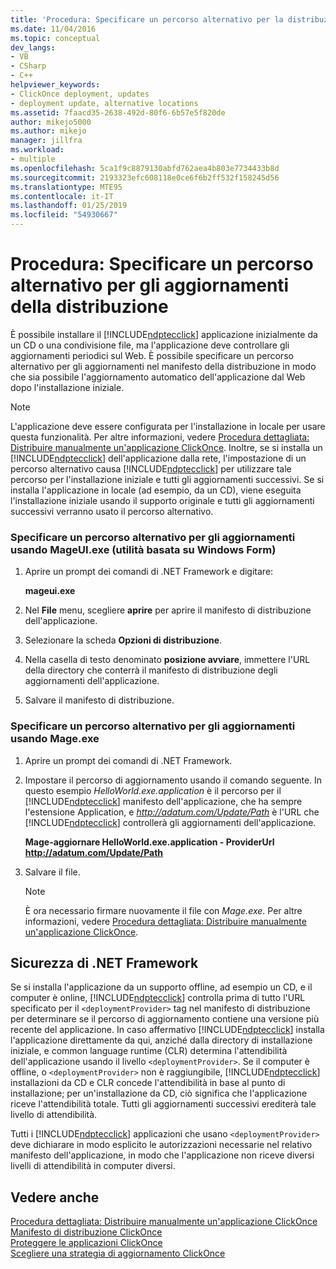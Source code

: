 ```yaml
---
title: 'Procedura: Specificare un percorso alternativo per la distribuzione aggiornamenti | Microsoft Docs'
ms.date: 11/04/2016
ms.topic: conceptual
dev_langs:
- VB
- CSharp
- C++
helpviewer_keywords:
- ClickOnce deployment, updates
- deployment update, alternative locations
ms.assetid: 7faacd35-2638-492d-80f6-6b57e5f820de
author: mikejo5000
ms.author: mikejo
manager: jillfra
ms.workload:
- multiple
ms.openlocfilehash: 5ca1f9c8879130abfd762aea4b803e7734433b8d
ms.sourcegitcommit: 2193323efc608118e0ce6f6b2ff532f158245d56
ms.translationtype: MTE95
ms.contentlocale: it-IT
ms.lasthandoff: 01/25/2019
ms.locfileid: "54930667"
---
```

# <a name="how-to-specify-an-alternate-location-for-deployment-updates"></a>Procedura: Specificare un percorso alternativo per gli aggiornamenti della distribuzione
È possibile installare il [!INCLUDE[ndptecclick](../deployment/includes/ndptecclick_md.md)] applicazione inizialmente da un CD o una condivisione file, ma l'applicazione deve controllare gli aggiornamenti periodici sul Web. È possibile specificare un percorso alternativo per gli aggiornamenti nel manifesto della distribuzione in modo che sia possibile l'aggiornamento automatico dell'applicazione dal Web dopo l'installazione iniziale.  
  
> [!NOTE]
>  L'applicazione deve essere configurata per l'installazione in locale per usare questa funzionalità. Per altre informazioni, vedere [Procedura dettagliata: Distribuire manualmente un'applicazione ClickOnce](../deployment/walkthrough-manually-deploying-a-clickonce-application.md). Inoltre, se si installa un [!INCLUDE[ndptecclick](../deployment/includes/ndptecclick_md.md)] dell'applicazione dalla rete, l'impostazione di un percorso alternativo causa [!INCLUDE[ndptecclick](../deployment/includes/ndptecclick_md.md)] per utilizzare tale percorso per l'installazione iniziale e tutti gli aggiornamenti successivi. Se si installa l'applicazione in locale (ad esempio, da un CD), viene eseguita l'installazione iniziale usando il supporto originale e tutti gli aggiornamenti successivi verranno usato il percorso alternativo.  
  
### <a name="specify-an-alternate-location-for-updates-by-using-mageuiexe-windows-forms-based-utility"></a>Specificare un percorso alternativo per gli aggiornamenti usando MageUI.exe (utilità basata su Windows Form)  
  
1.  Aprire un prompt dei comandi di .NET Framework e digitare:  
  
     **mageui.exe**  
  
2.  Nel **File** menu, scegliere **aprire** per aprire il manifesto di distribuzione dell'applicazione.  
  
3.  Selezionare la scheda **Opzioni di distribuzione**.  
  
4.  Nella casella di testo denominato **posizione avviare**, immettere l'URL della directory che conterrà il manifesto di distribuzione degli aggiornamenti dell'applicazione.  
  
5.  Salvare il manifesto di distribuzione.  
  
### <a name="specify-an-alternate-location-for-updates-by-using-mageexe"></a>Specificare un percorso alternativo per gli aggiornamenti usando Mage.exe  
  
1. Aprire un prompt dei comandi di .NET Framework.  
  
2. Impostare il percorso di aggiornamento usando il comando seguente. In questo esempio *HelloWorld.exe.application* è il percorso per il [!INCLUDE[ndptecclick](../deployment/includes/ndptecclick_md.md)] manifesto dell'applicazione, che ha sempre l'estensione Application, e *<http://adatum.com/Update/Path>* è l'URL che [!INCLUDE[ndptecclick](../deployment/includes/ndptecclick_md.md)] controllerà gli aggiornamenti dell'applicazione.  
  
    **Mage-aggiornare HelloWorld.exe.application - ProviderUrl http://adatum.com/Update/Path**  
  
3. Salvare il file.  
  
   > [!NOTE]
   >  È ora necessario firmare nuovamente il file con *Mage.exe*. Per altre informazioni, vedere [Procedura dettagliata: Distribuire manualmente un'applicazione ClickOnce](../deployment/walkthrough-manually-deploying-a-clickonce-application.md).  
  
## <a name="net-framework-security"></a>Sicurezza di .NET Framework  
 Se si installa l'applicazione da un supporto offline, ad esempio un CD, e il computer è online, [!INCLUDE[ndptecclick](../deployment/includes/ndptecclick_md.md)] controlla prima di tutto l'URL specificato per il `<deploymentProvider>` tag nel manifesto di distribuzione per determinare se il percorso di aggiornamento contiene una versione più recente del applicazione. In caso affermativo [!INCLUDE[ndptecclick](../deployment/includes/ndptecclick_md.md)] installa l'applicazione direttamente da qui, anziché dalla directory di installazione iniziale, e common language runtime (CLR) determina l'attendibilità dell'applicazione usando il livello `<deploymentProvider>`. Se il computer è offline, o `<deploymentProvider>` non è raggiungibile, [!INCLUDE[ndptecclick](../deployment/includes/ndptecclick_md.md)] installazioni da CD e CLR concede l'attendibilità in base al punto di installazione; per un'installazione da CD, ciò significa che l'applicazione riceve l'attendibilità totale. Tutti gli aggiornamenti successivi erediterà tale livello di attendibilità.  
  
 Tutti i [!INCLUDE[ndptecclick](../deployment/includes/ndptecclick_md.md)] applicazioni che usano `<deploymentProvider>` deve dichiarare in modo esplicito le autorizzazioni necessarie nel relativo manifesto dell'applicazione, in modo che l'applicazione non riceve diversi livelli di attendibilità in computer diversi.  
  
## <a name="see-also"></a>Vedere anche  
 [Procedura dettagliata: Distribuire manualmente un'applicazione ClickOnce](../deployment/walkthrough-manually-deploying-a-clickonce-application.md)   
 [Manifesto di distribuzione ClickOnce](../deployment/clickonce-deployment-manifest.md)   
 [Proteggere le applicazioni ClickOnce](../deployment/securing-clickonce-applications.md)   
 [Scegliere una strategia di aggiornamento ClickOnce](../deployment/choosing-a-clickonce-update-strategy.md)
